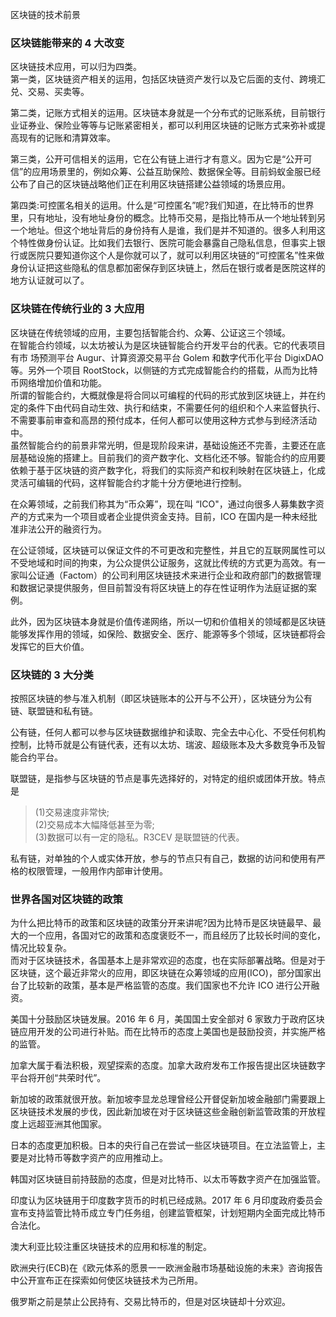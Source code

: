 
区块链的技术前景

### 区块链能带来的 4 大改变
区块链技术应用，可以归为四类。  
第一类，区块链资产相关的运用，包括区块链资产发行以及它后面的支付、跨境汇兑、交易、买卖等。  

第二类，记账方式相关的运用。区块链本身就是一个分布式的记账系统，目前银行业证券业、保险业等等与记账紧密相关，都可以利用区块链的记账方式来弥补或提高现有的记账和清算效率。  

第三类，公开可信相关的运用，它在公有链上进行才有意义。因为它是“公开可信”的应用场景里的，例如众筹、公益互助保险、数据保全等。目前蚂蚁金服已经公布了自己的区块链战略他们正在利用区块链搭建公益领域的场景应用。  

第四类:可控匿名相关的运用。什么是“可控匿名”呢?我们知道，在比特币的世界里，只有地址，没有地址身份的概念。比特币交易，是指比特币从一个地址转到另一个地址。但这个地址背后的身份持有人是谁，我们是并不知道的。很多人利用这个特性做身份认证。比如我们去银行、医院可能会暴露自己隐私信息，但事实上银行或医院只要知道你这个人是你就可以了，就可以利用区块链的“可控匿名”性来做身份认证把这些隐私的信息都加密保存到区块链上，然后在银行或者是医院这样的地方认证就可以了。  

### 区块链在传统行业的 3 大应用
区块链在传统领域的应用，主要包括智能合约、众筹、公证这三个领域。  
在智能合约领域，以太坊被认为是区块链智能合约开发平台的代表。它的代表项目有市
场预测平台 Augur、计算资源交易平台 Golem 和数字代币化平台 DigixDAO 等。另外一个项目 RootStock，以侧链的方式完成智能合约的搭载，从而为比特币网络增加价值和功能。  
所谓的智能合约，大概就像是将合同以可编程的代码的形式放到区块链上，并在约定的条件下由代码自动生效、执行和结束，不需要任何的组织和个人来监督执行、不需要事前审查和高昂的预付成本，任何人都可以使用这种方式参与到经济活动中。  
虽然智能合约的前景非常光明，但是现阶段来讲，基础设施还不完善，主要还在底层基础设施的搭建上。目前我们的资产数字化、文档化还不够。智能合约的应用要依赖于基于区块链的资产数字化，将我们的实际资产和权利映射在区块链上，化成灵活可编辑的代码，这样智能合约才能十分方便地进行控制。  

在众筹领域，之前我们称其为“币众筹”，现在叫 “ICO"，通过向很多人募集数字资产的方式来为一个项目或者企业提供资金支持。目前，ICO 在国内是一种未经批准非法公开的融资行为。  

在公证领域，区块链可以保证文件的不可更改和完整性，并且它的互联网属性可以不受地域和时间的拘束，为公众提供公证服务，这就比传统的方式更为高效。有一家叫公证通（Factom）的公司利用区块链技术来进行企业和政府部门的数据管理和数据记录提供服务，但目前暂没有将区块链上的存在性证明作为法庭证据的案例。  

此外，因为区块链本身就是价值传递网络，所以一切和价值相关的领域都是区块链能够发挥作用的领域，如保险、数据安全、医疗、能源等多个领域，区块链都将会发挥它的巨大价值。  

### 区块链的 3 大分类
按照区块链的参与准入机制（即区块链账本的公开与不公开），区块链分为公有链、联盟链和私有链。  

公有链，任何人都可以参与区块链数据维护和读取、完全去中心化、不受任何机构控制，比特币就是公有链代表，还有以太坊、瑞波、超级账本及大多数竞争币及智能合约平台。  

联盟链，是指参与区块链的节点是事先选择好的，对特定的组织或团体开放。特点是
> (1)交易速度非常快;  
> (2)交易成本大幅降低甚至为零;  
> (3)数据可以有一定的隐私。R3CEV 是联盟链的代表。

私有链，对单独的个人或实体开放，参与的节点只有自己，数据的访问和使用有严格的权限管理，一般用作内部审计使用。  

### 世界各国对区块链的政策
为什么把比特币的政策和区块链的政策分开来讲呢?因为比特币是区块链最早、最大的一个应用，各国对它的政策和态度褒贬不一，而且经历了比较长时间的变化，情况比较复杂。  
而对于区块链技术，各国基本上是非常欢迎的态度，也在实际部署战略。但是对于区块链，这个最近非常火的应用，即区块链在众筹领域的应用(ICO)，部分国家出台了比较新的政策，基本是严格监管的态度。我们国家也不允许 ICO 进行公开融资。  

美国十分鼓励区块链发展。2016 年 6 月，美国国土安全部对 6 家致力于政府区块链应用开发的公司进行补贴。而在比特币的态度上美国也是鼓励投资，并实施严格的监管。  

加拿大属于看法积极，观望探索的态度。加拿大政府发布工作报告提出区块链数字平台将开创“共荣时代”。  

新加坡的政策就很开放。新加坡李显龙总理曾经公开督促新加坡金融部门需要跟上区块链技术发展的步伐，因此新加坡在对于区块链这些金融创新监管政策的开放程度上远超亚洲其他国家。  

日本的态度更加积极。日本的央行自己在尝试一些区块链项目。在立法监管上，主要是对比特币等数字资产的应用推动上。  

韩国对区块链目前持鼓励的态度，但是对比特币、以太币等数字资产在加强监管。  

印度认为区块链用于印度数字货币的时机已经成熟。2017 年 6 月印度政府委员会宣布支持监管比特币成立专门任务组，创建监管框架，计划短期内全面完成比特币合法化。  

澳大利亚比较注重区块链技术的应用和标准的制定。  

欧洲央行(ECB)在《欧元体系的愿景一一欧洲金融市场基础设施的未来》咨询报告中公开宣布正在探索如何使区块链技术为己所用。  

俄罗斯之前是禁止公民持有、交易比特币的，但是对区块链却十分欢迎。  

